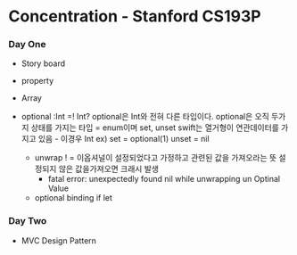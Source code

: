 # Concentration - Stanford CS193P

### Day One
- Story board
- property
- Array
- optional
  :Int =! Int?
 optional은 Int와 전혀 다른 타입이다.
 optional은 오직 두가지 상태를 가지는 타입 = enum이며 set, unset
 swift는 열거형이 연관데이터를 가지고 있음 - 이경우 Int
 ex) set = optional(1)
     unset = nil
     
   - unwrap
    ! = 이옵셔널이 설정되었다고 가정하고 관련된 값을 가져오라는 뜻
        설정되지 않은 값을가져오면 크래시 발생
        - fatal error: unexpectedly found nil while unwrapping un Optinal Value
   - optional binding
    if let 



### Day Two
- MVC Design Pattern
